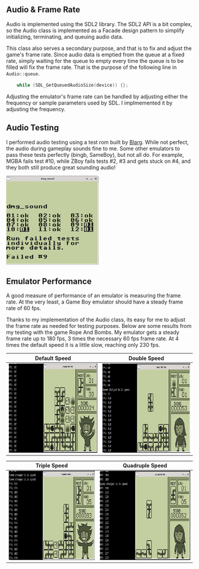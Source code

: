 ## Audio & Frame Rate

Audio is implemented using the SDL2 library. The SDL2 API is a bit
complex, so the Audio class is implemented as a Facade design pattern
to simplify initializing, terminating, and queuing audio data.

This class also serves a secondary purpose, and that is to fix and
adjust the game's frame rate. Since audio data is emptied from the
queue at a fixed rate, simply waiting for the queue to empty every
time the queue is to be filled will fix the frame rate. That is the
purpose of the following line in ```Audio::queue```.
```C++
    while (SDL_GetQueuedAudioSize(device)) {};
```
Adjusting the emulator's frame rate can be handled by adjusting either
the frequency or sample parameters used by SDL. I implmemented it by
adjusting the frequency.

## Audio Testing

I performed audio testing using a test rom built by
[Blarg](https://github.com/retrio/gb-test-roms). While not perfect,
the audio during gameplay sounds fine to me. Some other emulators to
pass these tests perfectly (bingb, SameBoy), but not all do.  For example,
MGBA fails test #10, while ZBoy fails tests #2, #3 and gets stuck on
#4, and they both still produce great sounding audio!

<img src="../images/blargg_dmg_sound.png" height="240">

## Emulator Performance

A good measure of performance of an emulator is measuring the
frame rate. At the very least, a Game Boy emulator should have a steady
frame rate of 60 fps.

Thanks to my implementation of the Audio class, its easy for me to
adjust the frame rate as needed for testing purposes. Below are some
results from my testing with the game Rope And Bombs. My emulator gets
a steady frame rate up to 180 fps, 3 times the necessary 60 fps
frame rate. At 4 times the default speed it is a little slow, reaching only 230 fps.

Default Speed | Double Speed
:------------:|:-----------:
<img src="../images/RopeAndBombs_x1.png" height="240"> | <img src="../images/RopeAndBombs_x2.png" height="240">

Triple Speed | Quadruple Speed
:------------:|:-----------:
<img src="../images/RopeAndBombs_x3.png" height="240"> | <img src="../images/RopeAndBombs_x4.png" height="240">
